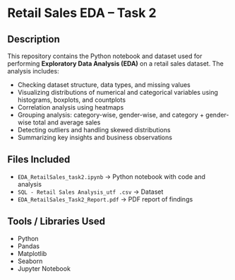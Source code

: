 # Retail Sales EDA – Task 2

## Description
This repository contains the Python notebook and dataset used for performing **Exploratory Data Analysis (EDA)** on a retail sales dataset. The analysis includes:  

- Checking dataset structure, data types, and missing values  
- Visualizing distributions of numerical and categorical variables using histograms, boxplots, and countplots  
- Correlation analysis using heatmaps  
- Grouping analysis: category-wise, gender-wise, and category + gender-wise total and average sales  
- Detecting outliers and handling skewed distributions  
- Summarizing key insights and business observations  

## Files Included
- `EDA_RetailSales_task2.ipynb` → Python notebook with code and analysis  
- `SQL - Retail Sales Analysis_utf .csv` → Dataset  
- `EDA_RetailSales_Task2_Report.pdf` → PDF report of findings  

## Tools / Libraries Used
- Python  
- Pandas  
- Matplotlib  
- Seaborn  
- Jupyter Notebook

